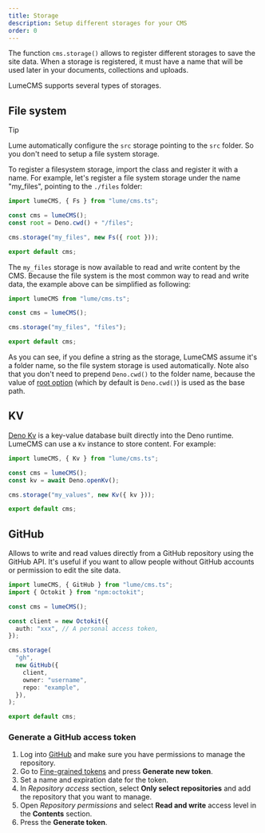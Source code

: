 ```yaml
---
title: Storage
description: Setup different storages for your CMS
order: 0
---
```


The function `cms.storage()` allows to register different storages to save the
site data. When a storage is registered, it must have a name that will be used
later in your documents, collections and uploads.

LumeCMS supports several types of storages.

## File system

> [!tip]
>
> Lume automatically configure the `src` storage pointing to the `src` folder.
> So you don't need to setup a file system storage.

To register a filesystem storage, import the class and register it with a name.
For example, let's register a file system storage under the name "my_files",
pointing to the `./files` folder:

```ts
import lumeCMS, { Fs } from "lume/cms.ts";

const cms = lumeCMS();
const root = Deno.cwd() + "/files";

cms.storage("my_files", new Fs({ root }));

export default cms;
```

The `my_files` storage is now available to read and write content by the CMS.
Because the file system is the most common way to read and write data, the
example above can be simplified as following:

```ts
import lumeCMS from "lume/cms.ts";

const cms = lumeCMS();

cms.storage("my_files", "files");

export default cms;
```

As you can see, if you define a string as the storage, LumeCMS assume it's a
folder name, so the file system storage is used automatically. Note also that
you don't need to prepend `Deno.cwd()` to the folder name, because the value of
[root option](./options.md#root) (which by default is `Deno.cwd()`) is used as
the base path.

## KV

[Deno Kv](https://docs.deno.com/deploy/kv/manual) is a key-value database built
directly into the Deno runtime. LumeCMS can use a `Kv` instance to store
content. For example:

```ts
import lumeCMS, { Kv } from "lume/cms.ts";

const cms = lumeCMS();
const kv = await Deno.openKv();

cms.storage("my_values", new Kv({ kv }));

export default cms;
```

## GitHub

Allows to write and read values directly from a GitHub repository using the
GitHub API. It's useful if you want to allow people without GitHub accounts or
permission to edit the site data.

```ts
import lumeCMS, { GitHub } from "lume/cms.ts";
import { Octokit } from "npm:octokit";

const cms = lumeCMS();

const client = new Octokit({
  auth: "xxx", // A personal access token,
});

cms.storage(
  "gh",
  new GitHub({
    client,
    owner: "username",
    repo: "example",
  }),
);

export default cms;
```

### Generate a GitHub access token

1. Log into [GitHub](https://github.com) and make sure you have permissions to
   manage the repository.
2. Go to
   [Fine-grained tokens](https://github.com/settings/tokens?type=beta "Settings > Developer settings > Personal access tokens > Fine-grained tokens")
   and press **Generate new token**.
3. Set a name and expiration date for the token.
4. In _Repository access_ section, select **Only select repositories** and add
   the repository that you want to manage.
5. Open _Repository permissions_ and select **Read and write** access level in
   the **Contents** section.
6. Press the **Generate token**.
